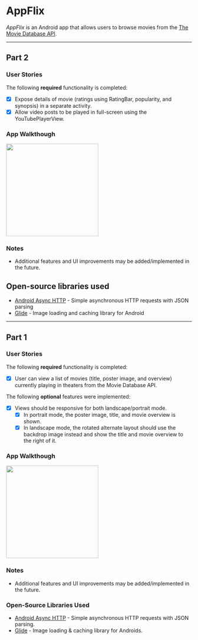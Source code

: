 # AppFlix
*AppFlix* is an Android app that allows users to browse movies from the [The Movie Database API](http://docs.themoviedb.apiary.io/#).

---
## Part 2

### User Stories

The following **required** functionality is completed:
- [x] Expose details of movie (ratings using RatingBar, popularity, and synopsis) in a separate activity.
- [x] Allow video posts to be played in full-screen using the YouTubePlayerView.

### App Walkthough

<img src="https://media.giphy.com/media/OylYeiv197vOjCXJTS/giphy.gif" width=250><br>

### Notes

* Additional features and UI improvements may be added/implemented in the future.

## Open-source libraries used
- [Android Async HTTP](https://github.com/codepath/CPAsyncHttpClient) - Simple asynchronous HTTP requests with JSON parsing
- [Glide](https://github.com/bumptech/glide) - Image loading and caching library for Android

---
## Part 1

### User Stories

The following **required** functionality is completed:
- [x] User can view a list of movies (title, poster image, and overview) currently playing in theaters from the Movie Database API.

The following **optional** features were implemented:
- [x] Views should be responsive for both landscape/portrait mode.
   - [x] In portrait mode, the poster image, title, and movie overview is shown.
   - [x] In landscape mode, the rotated alternate layout should use the backdrop image instead and show the title and movie overview to the right of it.

<!-- - [ ] (2pts) Display a nice default [placeholder graphic](https://guides.codepath.org/android/Displaying-Images-with-the-Glide-Library#advanced-usage) for each image during loading
- [ ] (2pts) Improved the user interface by experimenting with styling and coloring.
- [ ] (2pts) For popular movies (i.e. a movie voted for more than 5 stars), the full backdrop image is displayed. Otherwise, a poster image, the movie title, and overview is listed. Use Heterogenous RecyclerViews and use different ViewHolder layout files for popular movies and less popular ones. -->

### App Walkthough

<img src="https://media.giphy.com/media/A0q5pU7giG9udNtOak/giphy.gif" width=250><br>

### Notes

* Additional features and UI improvements may be added/implemented in the future.

### Open-Source Libraries Used

- [Android Async HTTP](https://github.com/codepath/CPAsyncHttpClient) - Simple asynchronous HTTP requests with JSON parsing.
- [Glide](https://github.com/bumptech/glide) - Image loading & caching library for Androids.
